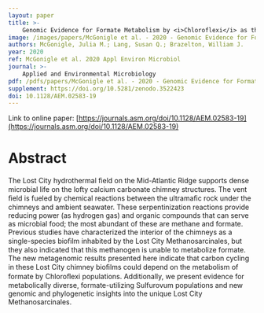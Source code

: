 ```yaml
---
layout: paper
title: >-
    Genomic Evidence for Formate Metabolism by <i>Chloroflexi</i> as the Key to Unlocking Deep Carbon in Lost City Microbial Ecosystems
image: /images/papers/McGonigle et al. - 2020 - Genomic Evidence for Formate Metabolism by Chlo.png
authors: McGonigle, Julia M.; Lang, Susan Q.; Brazelton, William J.
year: 2020
ref: McGonigle et al. 2020 Appl Environ Microbiol
journal: >-
    Applied and Environmental Microbiology
pdf: /pdfs/papers/McGonigle et al. - 2020 - Genomic Evidence for Formate Metabolism by Chlo.pdf
supplement: https://doi.org/10.5281/zenodo.3522423
doi: 10.1128/AEM.02583-19
---
```


Link to online paper: [https://journals.asm.org/doi/10.1128/AEM.02583-19](https://journals.asm.org/doi/10.1128/AEM.02583-19)

# Abstract

The Lost City hydrothermal ﬁeld on the Mid-Atlantic Ridge supports dense microbial life on the lofty calcium carbonate chimney structures. The vent ﬁeld is fueled by chemical reactions between the ultramaﬁc rock under the chimneys and ambient seawater. These serpentinization reactions provide reducing power (as hydrogen gas) and organic compounds that can serve as microbial food; the most abundant of these are methane and formate. Previous studies have characterized the interior of the chimneys as a single-species bioﬁlm inhabited by the Lost City Methanosarcinales, but they also indicated that this methanogen is unable to metabolize formate. The new metagenomic results presented here indicate that carbon cycling in these Lost City chimney bioﬁlms could depend on the metabolism of formate by Chloroﬂexi populations. Additionally, we present evidence for metabolically diverse, formate-utilizing Sulfurovum populations and new genomic and phylogenetic insights into the unique Lost City Methanosarcinales.

